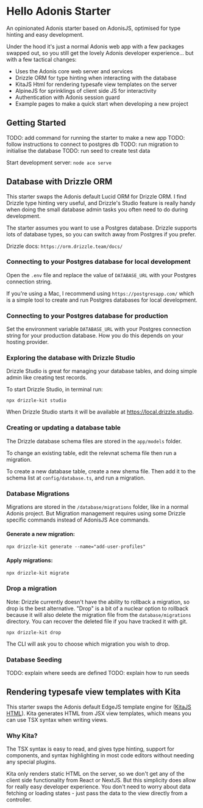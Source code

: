 # Hello Adonis Starter

An opinionated Adonis starter based on AdonisJS, optimised for type hinting and easy development.

Under the hood it's just a normal Adonis web app with a few packages swapped out, so you still get the lovely Adonis developer experience... but with a few tactical changes:

- Uses the Adonis core web server and services
- Drizzle ORM for type hinting when interacting with the database
- KitaJS Html for rendering typesafe view templates on the server
- AlpineJS for sprinklings of client side JS for interactivity
- Authentication with Adonis session guard
- Example pages to make a quick start when developing a new project

## Getting Started

TODO: add command for running the starter to make a new app
TODO: follow instructions to connect to postgres db
TODO: run migration to initialise the database
TODO: run seed to create test data

Start development server: `node ace serve`

## Database with Drizzle ORM

This starter swaps the Adonis default Lucid ORM for Drizzle ORM. I find Drizzle type hinting very useful, and Drizzle's Studio feature is really handy when doing the small database admin tasks you often need to do during development.

The starter assumes you want to use a Postgres database. Drizzle supports lots of database types, so you can switch away from Postgres if you prefer.

Drizzle docs: `https://orm.drizzle.team/docs/`

### Connecting to your Postgres database for local development

Open the `.env` file and replace the value of `DATABASE_URL` with your Postgres connection string.

If you're using a Mac, I recommend using `https://postgresapp.com/` which is a simple tool to create and run Postgres databases for local development.

### Connecting to your Postgres database for production

Set the environment variable `DATABASE_URL` with your Postgres connection string for your production database. How you do this depends on your hosting provider.

### Exploring the database with Drizzle Studio

Drizzle Studio is great for managing your database tables, and doing simple admin like creating test records.

To start Drizzle Studio, in terminal run:

`npx drizzle-kit studio`

When Drizzle Studio starts it will be available at https://local.drizzle.studio.

### Creating or updating a database table

The Drizzle database schema files are stored in the `app/models` folder.

To change an existing table, edit the relevnat schema file then run a migration.

To create a new database table, create a new shema file. Then add it to the schema list at `config/database.ts`, and run a migration.

### Database Migrations

Migrations are stored in the `/database/migrations` folder, like in a normal Adonis project. But Migration management requires using some Drizzle specific commands instead of AdonisJS Ace commands.

#### Generate a new migration:

`npx drizzle-kit generate --name="add-user-profiles"`

#### Apply migrations:

`npx drizzle-kit migrate`

### Drop a migration

Note: Drizzle currently doesn't have the ability to rollback a migration, so drop is the best alternative. "Drop" is a bit of a nuclear option to rollback because it will also delete the migration file from the `database/migrations` directory. You can recover the deleted file if you have tracked it with git.

`npx drizzle-kit drop`

The CLI will ask you to choose which migration you wish to drop.

### Database Seeding

TODO: explain where seeds are defined
TODO: explain how to run seeds

## Rendering typesafe view templates with Kita

This starter swaps the Adonis default EdgeJS template engine for ([KitaJS HTML](https://github.com/kitajs/html)). Kita generates HTML from JSX view templates, which means you can use TSX syntax when writing views.

### Why Kita?

The TSX syntax is easy to read, and gives type hinting, support for components, and syntax highlighting in most code editors without needing any special plugins.

Kita only renders static HTML on the server, so we don't get any of the client side functionality from React or NextJS. But this simplicity does allow for really easy developer experience. You don't need to worry about data fetching or loading states - just pass the data to the view directly from a controller.
